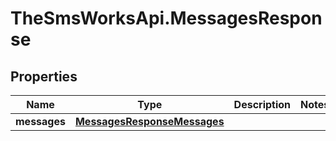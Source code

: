 # TheSmsWorksApi.MessagesResponse

## Properties
Name | Type | Description | Notes
------------ | ------------- | ------------- | -------------
**messages** | [**MessagesResponseMessages**](MessagesResponseMessages.md) |  | 


